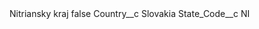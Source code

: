 <?xml version="1.0" encoding="UTF-8"?>
<CustomMetadata xmlns="http://soap.sforce.com/2006/04/metadata" xmlns:xsi="http://www.w3.org/2001/XMLSchema-instance" xmlns:xsd="http://www.w3.org/2001/XMLSchema">
    <label>Nitriansky kraj</label>
    <protected>false</protected>
    <values>
        <field>Country__c</field>
        <value xsi:type="xsd:string">Slovakia</value>
    </values>
    <values>
        <field>State_Code__c</field>
        <value xsi:type="xsd:string">NI</value>
    </values>
</CustomMetadata>
